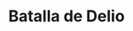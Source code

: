 ﻿---
title: "Batalla de Delio"
permalink: periodes_185.html
layout: periode
dataInici: -424
sidebar: periodes
pares:
  - id: 37
    title: "Guerra del Peloponeso"
    dataInici: "(-431)"
    dataFi: "(-413)"

fills:
jocsPrincipals:
jocsEscenaris:
jocsEpoca:
  - title: "Lost Battles"
    bggId: 83325
    escenari: "Delium"

  - title: "Hoplite"
    bggId: 145975
    escenari: "Delium"

  - title: "The Glory that was Greece: Volume III: Socrates Battles"
    bggId: 124916
    escenari: "Delium"
    dataInici: 
    dataFi: 

jocsEpocaEscenaris:
---
